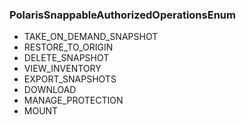 ### PolarisSnappableAuthorizedOperationsEnum
- TAKE_ON_DEMAND_SNAPSHOT
- RESTORE_TO_ORIGIN
- DELETE_SNAPSHOT
- VIEW_INVENTORY
- EXPORT_SNAPSHOTS
- DOWNLOAD
- MANAGE_PROTECTION
- MOUNT
